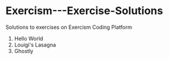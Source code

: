 # Exercism---Exercise-Solutions
Solutions to exercises on Exercism Coding Platform
1. Hello World
2. Louigi's Lasagna
3. Ghostly
